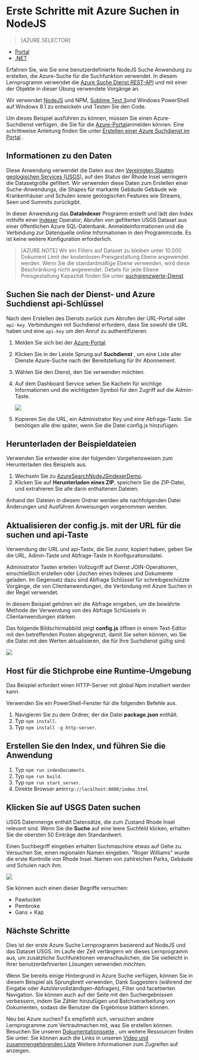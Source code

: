<properties
    pageTitle="Erste Schritte mit Azure Suchen in NodeJS | Microsoft Azure | Cloud gehosteten Suchdienst"
    description="Durchgehen Sie, erstellen eine Anwendung suchen auf einen gehosteten Cloud Suchdienst auf Azure NodeJS als Programmiersprache verwenden."
    services="search"
    documentationCenter=""
    authors="EvanBoyle"
    manager="pablocas"
    editor="v-lincan"/>

<tags
    ms.service="search"
    ms.devlang="na"
    ms.workload="search"
    ms.topic="hero-article"
    ms.tgt_pltfrm="na"
    ms.date="07/14/2016"
    ms.author="evboyle"/>

# <a name="get-started-with-azure-search-in-nodejs"></a>Erste Schritte mit Azure Suchen in NodeJS
> [AZURE.SELECTOR]
- [Portal](search-get-started-portal.md)
- [.NET](search-howto-dotnet-sdk.md)

Erfahren Sie, wie Sie eine benutzerdefinierte NodeJS Suche Anwendung zu erstellen, die Azure-Suche für die Suchfunktion verwendet. In diesem Lernprogramm verwendet die [Azure Suche Dienst REST-API](https://msdn.microsoft.com/library/dn798935.aspx) und mit einer der Objekte in dieser Übung verwendete Vorgänge an.

Wir verwendet [NodeJS](https://nodejs.org) und NPM, [Sublime Text 3](http://www.sublimetext.com/3)und Windows PowerShell auf Windows 8.1 zu entwickeln und Testen Sie den Code.

Um dieses Beispiel ausführen zu können, müssen Sie einen Azure-Suchdienst verfügen, die Sie für die [Azure-Portal](https://portal.azure.com)anmelden können. Eine schrittweise Anleitung finden Sie unter [Erstellen einer Azure Suchdienst im Portal](search-create-service-portal.md) .

## <a name="about-the-data"></a>Informationen zu den Daten

Diese Anwendung verwendet die Daten aus den [Vereinigten Staaten geologischen Services (USGS)](http://geonames.usgs.gov/domestic/download_data.htm), auf den Status der Rhode Insel verringern die Datasetgröße gefiltert. Wir verwenden diese Daten zum Erstellen einer Suche-Anwendungs, die Shapes für markante Gebäude Gebäude wie Krankenhäuser und Schulen sowie geologischen Features wie Streams, Seen und Summits zurückgibt.

In dieser Anwendung das **DataIndexer** Programm erstellt und lädt den Index mithilfe einer [Indexer](https://msdn.microsoft.com/library/azure/dn798918.aspx) Operator, Abrufen von gefilterten USGS Dataset aus einer öffentlichen Azure SQL-Datenbank. Anmeldeinformationen und die Verbindung zur Datenquelle online Informationen in den Programmcode. Es ist keine weitere Konfiguration erforderlich.

> [AZURE.NOTE] Wir ein Filters auf Dataset zu bleiben unter 10.000 Dokument Limit der kostenlosen Preisgestaltung Ebene angewendet werden. Wenn Sie die standardmäßige Ebene verwenden, wird diese Beschränkung nicht angewendet. Details für jede Ebene Preisgestaltung Kapazität finden Sie unter [suchgrenzwerte-Dienst](search-limits-quotas-capacity.md).


<a id="sub-2"></a>
## <a name="find-the-service-name-and-api-key-of-your-azure-search-service"></a>Suchen Sie nach der Dienst- und Azure Suchdienst api-Schlüssel

Nach dem Erstellen des Diensts zurück zum Abrufen der URL-Portal oder `api-key`. Verbindungen mit Suchdienst erfordern, dass Sie sowohl die URL haben und eine `api-key` um den Anruf zu authentifizieren.

1. Melden Sie sich bei der [Azure-Portal](https://portal.azure.com).
2. Klicken Sie in der Leiste Sprung auf **Suchdienst** , um eine Liste aller Dienste Azure-Suche nach der Bereitstellung für Ihr Abonnement.
3. Wählen Sie den Dienst, den Sie verwenden möchten.
4. Auf dem Dashboard Service sehen Sie Kacheln für wichtige Informationen und die wichtigsten Symbol für den Zugriff auf die Admin-Taste.

    ![][3]

5. Kopieren Sie die URL, ein Administrator Key und eine Abfrage-Taste. Sie benötigen alle drei später, wenn Sie die Datei config.js hinzufügen.

## <a name="download-the-sample-files"></a>Herunterladen der Beispieldateien

Verwenden Sie entweder eine der folgenden Vorgehensweisen zum Herunterladen des Beispiels aus.

1. Wechseln Sie zu [AzureSearchNodeJSIndexerDemo](https://github.com/AzureSearch/AzureSearchNodeJSIndexerDemo).
2. Klicken Sie auf **Herunterladen eines ZIP**, speichern Sie die ZIP-Datei, und extrahieren Sie alle darin enthaltenen Dateien.

Anhand der Dateien in diesem Ordner werden alle nachfolgenden Datei Änderungen und Ausführen Anweisungen vorgenommen werden.


## <a name="update-the-configjs-with-your-search-service-url-and-api-key"></a>Aktualisieren der config.js. mit der URL für die suchen und api-Taste

Verwendung der URL und api-Taste, die Sie zuvor, kopiert haben, geben Sie die URL, Admin-Taste und Abfrage-Taste in Konfigurationsdatei.

Administrator Tasten erteilen Vollzugriff auf Dienst JOIN-Operationen, einschließlich erstellen oder Löschen eines Indexes und Dokumente geladen. Im Gegensatz dazu sind Abfrage Schlüssel für schreibgeschützte Vorgänge, die von Clientanwendungen, die Verbindung mit Azure Suchen in der Regel verwendet.

In diesem Beispiel gehören wir die Abfrage eingeben, um die bewährte Methode der Verwendung von des Abfrage Schlüssels in Clientanwendungen stärken.

Das folgende Bildschirmabbild zeigt **config.js** öffnen in einem Text-Editor mit den betreffenden Posten abgegrenzt, damit Sie sehen können, wo Sie die Datei mit den Werten aktualisieren, die für Ihre Suchdienst gültig sind.

![][5]


## <a name="host-a-runtime-environment-for-the-sample"></a>Host für die Stichprobe eine Runtime-Umgebung

Das Beispiel erfordert einen HTTP-Server mit global Npm installiert werden kann.

Verwenden Sie ein PowerShell-Fenster für die folgenden Befehle aus.

1. Navigieren Sie zu dem Ordner, der die Datei **package.json** enthält.
2. Typ `npm install`.
2. Typ `npm install -g http-server`.

## <a name="build-the-index-and-run-the-application"></a>Erstellen Sie den Index, und führen Sie die Anwendung

1. Typ `npm run indexDocuments`.
2. Typ `npm run build`.
3. Typ `npm run start_server`.
4. Direkte Browser am`http://localhost:8080/index.html`

## <a name="search-on-usgs-data"></a>Klicken Sie auf USGS Daten suchen

USGS Datenmenge enthält Datensätze, die zum Zustand Rhode Insel relevant sind. Wenn Sie die **Suche** auf eine leere Suchfeld klicken, erhalten Sie die obersten 50 Einträge den Standardwert.

Einen Suchbegriff eingeben erhalten Suchmaschine etwas auf Gehe zu. Versuchen Sie, einen regionalen Namen eingeben. "Roger Williams" wurde die erste Kontrolle von Rhode Insel. Namen von zahlreichen Parks, Gebäude und Schulen nach ihm.

![][9]

Sie können auch einen dieser Begriffe versuchen:

- Pawtucket
- Pembroke
- Gans + Kap


## <a name="next-steps"></a>Nächste Schritte

Dies ist der erste Azure Suche Lernprogramm basierend auf NodeJS und das Dataset USGS. Im Laufe der Zeit verlängern wir dieses Lernprogramm aus, um zusätzliche Suchfunktionen veranschaulichen, die Sie vielleicht in Ihrer benutzerdefinierten Lösungen verwenden möchten.

Wenn Sie bereits einige Hintergrund in Azure Suche verfügen, können Sie in diesem Beispiel als Sprungbrett verwenden, Dank Suggesters (während der Eingabe oder AutoVervollständigen-Abfragen), Filter und facettierten Navigation. Sie können auch auf der Seite mit den Suchergebnissen verbessern, indem Sie Zähler hinzufügen und Batchverarbeitung von Dokumenten, sodass die Benutzer die Ergebnisse blättern können.

Neu bei Azure suchen? Es empfiehlt sich, versuchen andere Lernprogramme zum Vertrautmachen mit, was Sie erstellen können. Besuchen Sie unseren [Dokumentationsseite](https://azure.microsoft.com/documentation/services/search/) , um weitere Ressourcen finden Sie unter. Sie können auch die Links in unseren [Video und zusammengehörenden Liste](search-video-demo-tutorial-list.md) Weitere Informationen zum Zugreifen auf anzeigen.

<!--Image references-->
[1]: ./media/search-get-started-nodejs/create-search-portal-1.PNG
[2]: ./media/search-get-started-nodejs/create-search-portal-2.PNG
[3]: ./media/search-get-started-nodejs/create-search-portal-3.PNG
[5]: ./media/search-get-started-nodejs/AzSearch-NodeJS-configjs.png
[9]: ./media/search-get-started-nodejs/rogerwilliamsschool.png
